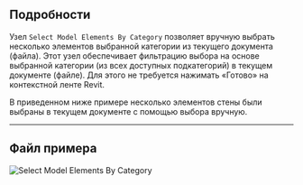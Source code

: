 ## Подробности
Узел `Select Model Elements By Category` позволяет вручную выбрать несколько элементов выбранной категории из текущего документа (файла). Этот узел обеспечивает фильтрацию выбора на основе выбранной категории (из всех доступных подкатегорий) в текущем документе (файле). Для этого не требуется нажимать «Готово» на контекстной ленте Revit.

В приведенном ниже примере несколько элементов стены были выбраны в текущем документе с помощью выбора вручную.
___
## Файл примера

![Select Model Elements By Category](./Dynamo.ComboNodes.DSModelElementsByCategorySelection_img.jpg)
